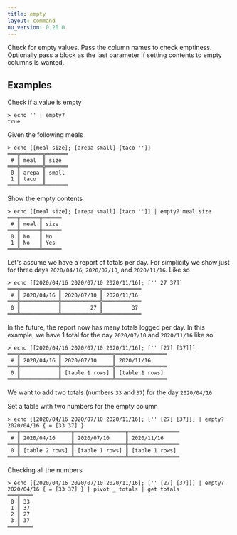 ```yaml
---
title: empty
layout: command
nu_version: 0.20.0
---
```


Check for empty values. Pass the column names to check emptiness. Optionally pass a block as the last parameter if setting contents to empty columns is wanted.

## Examples

Check if a value is empty
```shell
> echo '' | empty?
true
```

Given the following meals
```shell
> echo [[meal size]; [arepa small] [taco '']]
═══╦═══════╦═══════
 # ║ meal  ║ size
═══╬═══════╬═══════
 0 ║ arepa ║ small
 1 ║ taco  ║
═══╩═══════╩═══════
```

Show the empty contents
```shell
> echo [[meal size]; [arepa small] [taco '']] | empty? meal size
═══╦══════╦══════
 # ║ meal ║ size
═══╬══════╬══════
 0 ║ No   ║ No
 1 ║ No   ║ Yes
═══╩══════╩══════
```

Let's assume we have a report of totals per day. For simplicity we show just for three days `2020/04/16`, `2020/07/10`, and `2020/11/16`. Like so
```shell
> echo [[2020/04/16 2020/07/10 2020/11/16]; ['' 27 37]]
═══╦════════════╦════════════╦════════════
 # ║ 2020/04/16 ║ 2020/07/10 ║ 2020/11/16
═══╬════════════╬════════════╬════════════
 0 ║            ║         27 ║         37
═══╩════════════╩════════════╩════════════
```

In the future, the report now has many totals logged per day. In this example, we have 1 total for the day `2020/07/10` and `2020/11/16` like so
```shell
> echo [[2020/04/16 2020/07/10 2020/11/16]; ['' [27] [37]]]
═══╦════════════╦════════════════╦════════════════
 # ║ 2020/04/16 ║ 2020/07/10     ║ 2020/11/16
═══╬════════════╬════════════════╬════════════════
 0 ║            ║ [table 1 rows] ║ [table 1 rows]
═══╩════════════╩════════════════╩════════════════
```

We want to add two totals (numbers `33` and `37`) for the day `2020/04/16`

Set a table with two numbers for the empty column
```shell
> echo [[2020/04/16 2020/07/10 2020/11/16]; ['' [27] [37]]] | empty? 2020/04/16 { = [33 37] }
═══╦════════════════╦════════════════╦════════════════
 # ║ 2020/04/16     ║ 2020/07/10     ║ 2020/11/16
═══╬════════════════╬════════════════╬════════════════
 0 ║ [table 2 rows] ║ [table 1 rows] ║ [table 1 rows]
═══╩════════════════╩════════════════╩════════════════
```

Checking all the numbers
```shell
> echo [[2020/04/16 2020/07/10 2020/11/16]; ['' [27] [37]]] | empty? 2020/04/16 { = [33 37] } | pivot _ totals | get totals
═══╦════
 0 ║ 33
 1 ║ 37
 2 ║ 27
 3 ║ 37
═══╩════
```
